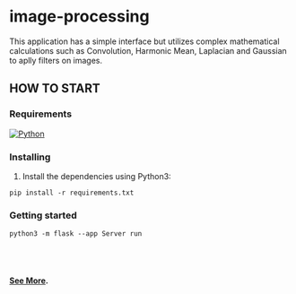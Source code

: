 # image-processing
This application has a simple interface but utilizes complex mathematical calculations such as Convolution, Harmonic Mean, Laplacian and Gaussian to aplly filters on images. 

## HOW TO START
### Requirements
[![Python](https://img.shields.io/badge/Python_3-blue.svg)](https://www.python.org/downloads/release)

### Installing
1. Install the dependencies using Python3: 
```
pip install -r requirements.txt
```

### Getting started
```
python3 -m flask --app Server run
```
<br/><br/>
#### [See More](https://dayanarochadeveloper.wordpress.com/portfolio).
